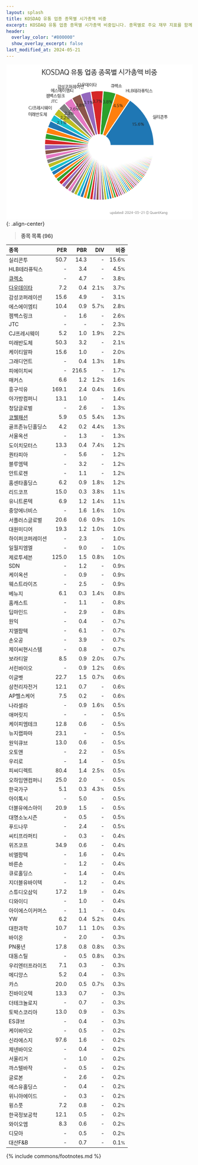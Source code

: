 ```yaml
---
layout: splash
title: KOSDAQ 유통 업종 종목별 시가총액 비중
excerpt: KOSDAQ 유통 업종 종목별 시가총액 비중입니다. 종목별로 주요 재무 지표를 함께 표시합니다.
header:
  overlay_color: "#800000"
  show_overlay_excerpt: false
last_modified_at: 2024-05-21
---
```



![KOSDAQ 유통 업종 종목별 시가총액 비중](/stats/sector/images/kosdaq_업종_유통_종목.png){: .align-center}


> **종목 목록 (96)**<a id="list"></a>

| **종목** | **PER** | **PBR** | **DIV** | **비중** |
| :------- | ------: | ------: | ------: | -------: |
| 실리콘투 | 50.7 | 14.3 | - | 15.6<small>%</small> |
| HLB테라퓨틱스 | - | 3.4 | - | 4.5<small>%</small> |
| [큐렉소](/060280/) | - | 4.7 | - | 3.8<small>%</small> |
| [다우데이타](/032190/) | 7.2 | 0.4 | 2.1<small>%</small> | 3.7<small>%</small> |
| 감성코퍼레이션 | 15.6 | 4.9 | - | 3.1<small>%</small> |
| 에스에이엠티 | 10.4 | 0.9 | 5.7<small>%</small> | 2.8<small>%</small> |
| 젬백스링크 | - | 1.6 | - | 2.6<small>%</small> |
| JTC | - | - | - | 2.3<small>%</small> |
| CJ프레시웨이 | 5.2 | 1.0 | 1.9<small>%</small> | 2.2<small>%</small> |
| 미래반도체 | 50.3 | 3.2 | - | 2.1<small>%</small> |
| 케이티알파 | 15.6 | 1.0 | - | 2.0<small>%</small> |
| 그래디언트 | - | 0.4 | 1.3<small>%</small> | 1.8<small>%</small> |
| 피에이치씨 | - | 216.5 | - | 1.7<small>%</small> |
| 매커스 | 6.6 | 1.2 | 1.2<small>%</small> | 1.6<small>%</small> |
| 흥구석유 | 169.1 | 2.4 | 0.4<small>%</small> | 1.6<small>%</small> |
| 아가방컴퍼니 | 13.1 | 1.0 | - | 1.4<small>%</small> |
| 청담글로벌 | - | 2.6 | - | 1.3<small>%</small> |
| [코웰패션](/033290/) | 5.9 | 0.5 | 5.4<small>%</small> | 1.3<small>%</small> |
| 골프존뉴딘홀딩스 | 4.2 | 0.2 | 4.4<small>%</small> | 1.3<small>%</small> |
| 서울옥션 | - | 1.3 | - | 1.3<small>%</small> |
| 도이치모터스 | 13.3 | 0.4 | 7.4<small>%</small> | 1.2<small>%</small> |
| 퀀타피아 | - | 5.6 | - | 1.2<small>%</small> |
| 블루엠텍 | - | 3.2 | - | 1.2<small>%</small> |
| 안트로젠 | - | 1.1 | - | 1.2<small>%</small> |
| 홈센타홀딩스 | 6.2 | 0.9 | 1.8<small>%</small> | 1.2<small>%</small> |
| 리드코프 | 15.0 | 0.3 | 3.8<small>%</small> | 1.1<small>%</small> |
| 유니트론텍 | 6.9 | 1.2 | 1.4<small>%</small> | 1.1<small>%</small> |
| 중앙에너비스 | - | 1.6 | 1.6<small>%</small> | 1.0<small>%</small> |
| 서플러스글로벌 | 20.6 | 0.6 | 0.9<small>%</small> | 1.0<small>%</small> |
| 대원미디어 | 19.3 | 1.2 | 1.0<small>%</small> | 1.0<small>%</small> |
| 하이퍼코퍼레이션 | - | 2.3 | - | 1.0<small>%</small> |
| 일월지엠엘 | - | 9.0 | - | 1.0<small>%</small> |
| 제로투세븐 | 125.0 | 1.5 | 0.8<small>%</small> | 1.0<small>%</small> |
| SDN | - | 1.2 | - | 0.9<small>%</small> |
| 케이옥션 | - | 0.9 | - | 0.9<small>%</small> |
| 웨스트라이즈 | - | 2.5 | - | 0.9<small>%</small> |
| 베뉴지 | 6.1 | 0.3 | 1.4<small>%</small> | 0.8<small>%</small> |
| 홈캐스트 | - | 1.1 | - | 0.8<small>%</small> |
| 딥마인드 | - | 2.9 | - | 0.8<small>%</small> |
| 원익 | - | 0.4 | - | 0.7<small>%</small> |
| 지엘팜텍 | - | 6.1 | - | 0.7<small>%</small> |
| 손오공 | - | 3.9 | - | 0.7<small>%</small> |
| 제이씨현시스템 | - | 0.8 | - | 0.7<small>%</small> |
| 보라티알 | 8.5 | 0.9 | 2.0<small>%</small> | 0.7<small>%</small> |
| 서린바이오 | - | 0.9 | 1.2<small>%</small> | 0.6<small>%</small> |
| 이글벳 | 22.7 | 1.5 | 0.7<small>%</small> | 0.6<small>%</small> |
| 삼천리자전거 | 12.1 | 0.7 | - | 0.6<small>%</small> |
| AP헬스케어 | 7.5 | 0.2 | - | 0.6<small>%</small> |
| 나라셀라 | - | 0.9 | 1.6<small>%</small> | 0.5<small>%</small> |
| 애머릿지 | - | - | - | 0.5<small>%</small> |
| 케이피엠테크 | 12.8 | 0.6 | - | 0.5<small>%</small> |
| 뉴지랩파마 | 23.1 | - | - | 0.5<small>%</small> |
| 원익큐브 | 13.0 | 0.6 | - | 0.5<small>%</small> |
| 오토앤 | - | 2.2 | - | 0.5<small>%</small> |
| 우리로 | - | 1.4 | - | 0.5<small>%</small> |
| 피씨디렉트 | 80.4 | 1.4 | 2.5<small>%</small> | 0.5<small>%</small> |
| 오하임앤컴퍼니 | 25.0 | 2.0 | - | 0.5<small>%</small> |
| 한국가구 | 5.1 | 0.3 | 4.3<small>%</small> | 0.5<small>%</small> |
| 아이톡시 | - | 5.0 | - | 0.5<small>%</small> |
| 더블유에스아이 | 20.9 | 1.5 | - | 0.5<small>%</small> |
| 대명소노시즌 | - | 0.5 | - | 0.5<small>%</small> |
| 푸드나무 | - | 2.4 | - | 0.5<small>%</small> |
| 씨티프라퍼티 | - | 0.3 | - | 0.4<small>%</small> |
| 위즈코프 | 34.9 | 0.6 | - | 0.4<small>%</small> |
| 비엘팜텍 | - | 1.6 | - | 0.4<small>%</small> |
| 바른손 | - | 1.2 | - | 0.4<small>%</small> |
| 큐로홀딩스 | - | 1.4 | - | 0.4<small>%</small> |
| 지더블유바이텍 | - | 1.2 | - | 0.4<small>%</small> |
| 스튜디오삼익 | 17.2 | 1.9 | - | 0.4<small>%</small> |
| 디와이디 | - | 1.0 | - | 0.4<small>%</small> |
| 아이에스이커머스 | - | 1.1 | - | 0.4<small>%</small> |
| YW | 6.2 | 0.4 | 5.2<small>%</small> | 0.4<small>%</small> |
| 대한과학 | 10.7 | 1.1 | 1.0<small>%</small> | 0.3<small>%</small> |
| 바이온 | - | 2.0 | - | 0.3<small>%</small> |
| PN풍년 | 17.8 | 0.8 | 0.8<small>%</small> | 0.3<small>%</small> |
| 대동스틸 | - | 0.5 | 0.8<small>%</small> | 0.3<small>%</small> |
| 우리엔터프라이즈 | 7.1 | 0.3 | - | 0.3<small>%</small> |
| 메디앙스 | 5.2 | 0.4 | - | 0.3<small>%</small> |
| 카스 | 20.0 | 0.5 | 0.7<small>%</small> | 0.3<small>%</small> |
| 진바이오텍 | 13.3 | 0.7 | - | 0.3<small>%</small> |
| 더테크놀로지 | - | 0.7 | - | 0.3<small>%</small> |
| 토박스코리아 | 13.0 | 0.9 | - | 0.3<small>%</small> |
| ES큐브 | - | 0.4 | - | 0.3<small>%</small> |
| 케이바이오 | - | 0.5 | - | 0.2<small>%</small> |
| 신라에스지 | 97.6 | 1.6 | - | 0.2<small>%</small> |
| 제넨바이오 | - | 0.4 | - | 0.2<small>%</small> |
| 서울리거 | - | 1.0 | - | 0.2<small>%</small> |
| 까스텔바작 | - | 0.5 | - | 0.2<small>%</small> |
| 글로본 | - | 2.6 | - | 0.2<small>%</small> |
| 에스유홀딩스 | - | 0.4 | - | 0.2<small>%</small> |
| 위니아에이드 | - | 0.3 | - | 0.2<small>%</small> |
| 윙스풋 | 7.2 | 0.8 | - | 0.2<small>%</small> |
| 한국정보공학 | 12.1 | 0.5 | - | 0.2<small>%</small> |
| 와이오엠 | 8.3 | 0.6 | - | 0.2<small>%</small> |
| 디모아 | - | 0.5 | - | 0.2<small>%</small> |
| 대산F&B | - | 0.7 | - | 0.1<small>%</small> |

{% include commons/footnotes.md %}